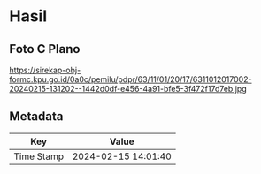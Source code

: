 # Hasil

## Foto C Plano

https://sirekap-obj-formc.kpu.go.id/0a0c/pemilu/pdpr/63/11/01/20/17/6311012017002-20240215-131202--1442d0df-e456-4a91-bfe5-3f472f17d7eb.jpg


## Metadata

| Key        | Value               |
| ---------- | ------------------- |
| Time Stamp | 2024-02-15 14:01:40 |



